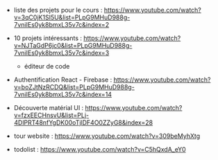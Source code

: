 * liste des projets pour le cours : https://www.youtube.com/watch?v=3qC0jK1SI5U&list=PLpG9MHuD988g-7vniIEs0yk8bmxL35v7c&index=2

* 10 projets intéressants : https://www.youtube.com/watch?v=NJTaGdP6jc0&list=PLpG9MHuD988g-7vniIEs0yk8bmxL35v7c&index=3
  * éditeur de code

* Authentification React - Firebase : https://www.youtube.com/watch?v=boZJtNzRCDQ&list=PLpG9MHuD988g-7vniIEs0yk8bmxL35v7c&index=14

* Découverte matérial UI : https://www.youtube.com/watch?v=fzxEECHnsvU&list=PLj-4DlPRT48nfYgDK00oTjlDF4O0ZZyG8&index=28

* tour website : https://www.youtube.com/watch?v=309beMyhXtg

* todolist : https://www.youtube.com/watch?v=C5hQxdA_eY0